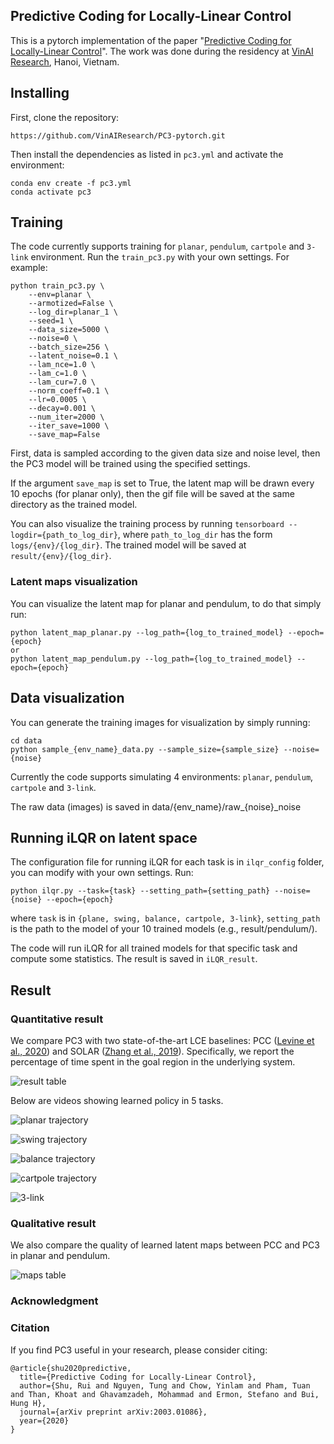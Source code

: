## Predictive Coding for Locally-Linear Control

This is a pytorch implementation of the paper "[Predictive Coding for Locally-Linear Control](https://arxiv.org/pdf/2003.01086.pdf)". The work was done during the residency at [VinAI Research](https://vinai.io), Hanoi, Vietnam.

## Installing

First, clone the repository:

```
https://github.com/VinAIResearch/PC3-pytorch.git
```

Then install the dependencies as listed in `pc3.yml` and activate the environment:

```
conda env create -f pc3.yml
conda activate pc3
```

## Training

The code currently supports training for `planar`, `pendulum`, `cartpole` and `3-link` environment. Run the `train_pc3.py` with your own settings. For example:

```
python train_pc3.py \
    --env=planar \
    --armotized=False \
    --log_dir=planar_1 \
    --seed=1 \
    --data_size=5000 \
    --noise=0 \
    --batch_size=256 \
    --latent_noise=0.1 \
    --lam_nce=1.0 \
    --lam_c=1.0 \
    --lam_cur=7.0 \
    --norm_coeff=0.1 \
    --lr=0.0005 \
    --decay=0.001 \
    --num_iter=2000 \
    --iter_save=1000 \
    --save_map=False
```

First, data is sampled according to the given data size and noise level, then the PC3 model will be trained using the specified settings.

If the argument `save_map` is set to True, the latent map will be drawn every 10 epochs (for planar only), then the gif file will be saved at the  same directory as the trained model.

You can also visualize the training process by running ``tensorboard --logdir={path_to_log_dir}``, where ``path_to_log_dir`` has the form ``logs/{env}/{log_dir}``. The trained model will be saved at ``result/{env}/{log_dir}``.

### Latent maps visualization

You can visualize the latent map for planar and pendulum, to do that simply run:

```
python latent_map_planar.py --log_path={log_to_trained_model} --epoch={epoch}
or 
python latent_map_pendulum.py --log_path={log_to_trained_model} --epoch={epoch}
```

## Data visualization

You can generate the training images for visualization by simply running:

```
cd data
python sample_{env_name}_data.py --sample_size={sample_size} --noise={noise}
```

Currently the code supports simulating 4 environments: `planar`, `pendulum`, `cartpole` and `3-link`.

The raw data (images) is saved in data/{env_name}/raw\_{noise}\_noise

## Running iLQR on latent space

The configuration file for running iLQR for each task is in ``ilqr_config`` folder, you can modify with your own settings. Run:

```
python ilqr.py --task={task} --setting_path={setting_path} --noise={noise} --epoch={epoch}
```

where ``task`` is in ``{plane, swing, balance, cartpole, 3-link}``, `setting_path` is the path to the model of your 10 trained models (e.g., result/pendulum/).

The code will run iLQR for all trained models for that specific task and compute some statistics. The result is saved in ``iLQR_result``.

## Result
### Quantitative result

We compare PC3 with two state-of-the-art LCE baselines: PCC ([Levine et al., 2020](https://openreview.net/pdf?id=BJxG_0EtDS)) and SOLAR ([Zhang et al.,
2019](http://proceedings.mlr.press/v97/zhang19m/zhang19m.pdf)). Specifically, we report the percentage of time spent in the goal region in the underlying system.

![result table](sample_results/table_result.png)

Below are videos showing learned policy in 5 tasks.

![planar trajectory](sample_results/planar.gif)

![swing trajectory](sample_results/swing.gif)

![balance trajectory](sample_results/balance.gif)

![cartpole trajectory](sample_results/cartpole.gif)

![3-link](sample_results/threepole.gif)

### Qualitative result

We also compare the quality of learned latent maps between PCC and PC3 in planar and pendulum.

![maps table](sample_results/table_maps.png)

### Acknowledgment

### Citation
If you find PC3 useful in your research, please consider citing:
```
@article{shu2020predictive,
  title={Predictive Coding for Locally-Linear Control},
  author={Shu, Rui and Nguyen, Tung and Chow, Yinlam and Pham, Tuan and Than, Khoat and Ghavamzadeh, Mohammad and Ermon, Stefano and Bui, Hung H},
  journal={arXiv preprint arXiv:2003.01086},
  year={2020}
}
```
